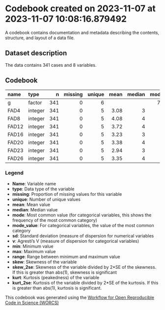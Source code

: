 Codebook created on 2023-11-07 at 2023-11-07 10:08:16.879492
================

A codebook contains documentation and metadata describing the contents,
structure, and layout of a data file.

## Dataset description

The data contains 341 cases and 8 variables.

## Codebook

| name  | type    |   n | missing | unique | mean | median | mode | mode_value |   sd |   v | min | max | range |  skew | skew_2se |  kurt | kurt_2se |
|:------|:--------|----:|--------:|-------:|-----:|-------:|-----:|:-----------|-----:|----:|----:|----:|------:|------:|---------:|------:|---------:|
| g     | factor  | 341 |       0 |      6 |      |        |   72 | Miami      |      | 0.8 |     |     |       |       |          |       |          |
| FAD4  | integer | 341 |       0 |      5 | 3.08 |      3 |    3 |            | 1.10 |     |   1 |   5 |     4 | -0.20 |    -0.74 | -0.90 |    -1.71 |
| FAD8  | integer | 341 |       0 |      5 | 4.08 |      4 |    4 |            | 0.86 |     |   1 |   5 |     4 | -0.97 |    -3.66 |  0.84 |     1.59 |
| FAD12 | integer | 341 |       0 |      5 | 3.72 |      4 |    4 |            | 1.08 |     |   1 |   5 |     4 | -0.74 |    -2.81 | -0.18 |    -0.34 |
| FAD16 | integer | 341 |       0 |      5 | 3.23 |      3 |    3 |            | 1.11 |     |   1 |   5 |     4 | -0.28 |    -1.05 | -0.92 |    -1.74 |
| FAD20 | integer | 341 |       0 |      5 | 3.38 |      4 |    4 |            | 1.07 |     |   1 |   5 |     4 | -0.38 |    -1.44 | -0.58 |    -1.11 |
| FAD23 | integer | 341 |       0 |      5 | 2.94 |      3 |    3 |            | 1.13 |     |   1 |   5 |     4 |  0.00 |     0.02 | -1.03 |    -1.95 |
| FAD26 | integer | 341 |       0 |      5 | 3.35 |      4 |    4 |            | 1.12 |     |   1 |   5 |     4 | -0.41 |    -1.55 | -0.78 |    -1.49 |

### Legend

- **Name**: Variable name
- **type**: Data type of the variable
- **missing**: Proportion of missing values for this variable
- **unique**: Number of unique values
- **mean**: Mean value
- **median**: Median value
- **mode**: Most common value (for categorical variables, this shows the
  frequency of the most common category)
- **mode_value**: For categorical variables, the value of the most
  common category
- **sd**: Standard deviation (measure of dispersion for numerical
  variables
- **v**: Agresti’s V (measure of dispersion for categorical variables)
- **min**: Minimum value
- **max**: Maximum value
- **range**: Range between minimum and maximum value
- **skew**: Skewness of the variable
- **skew_2se**: Skewness of the variable divided by 2\*SE of the
  skewness. If this is greater than abs(1), skewness is significant
- **kurt**: Kurtosis (peakedness) of the variable
- **kurt_2se**: Kurtosis of the variable divided by 2\*SE of the
  kurtosis. If this is greater than abs(1), kurtosis is significant.

This codebook was generated using the [Workflow for Open Reproducible
Code in Science (WORCS)](https://osf.io/zcvbs/)
